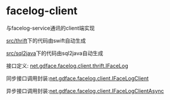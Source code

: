 # facelog-client

与facelog-service通讯的client端实现

[src/thrift](src/thrift)下的代码由swift自动生成

[src/sql2java](src/sql2java)下的代码由sql2java自动生成

接口定义: [net.gdface.facelog.client.thrift.IFaceLog](src/thrift/java/net/gdface/facelog/client/thrift/IFaceLog.java)

同步接口调用封装:[net.gdface.facelog.client.IFaceLogClient](src/sql2java/java/net/gdface/facelog/client/IFaceLogClient.java)

异步接口调用封装:[net.gdface.facelog.client.IFaceLogClientAsync](src/sql2java/java/net/gdface/facelog/client/IFaceLogClientAsync.java)
